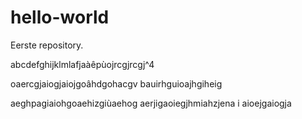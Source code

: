 # hello-world
Eerste repository.

abcdefghijklmlafjaàêpùojrcgjrcgj^4

oaercgjaiogjaiojgoâhdgohacgv
bauirhguioajhgiheig

aeghpagiaiohgoaehizgiùaehog
aerjigaoiegjhmiahzjena
i
aioejgaiogja
